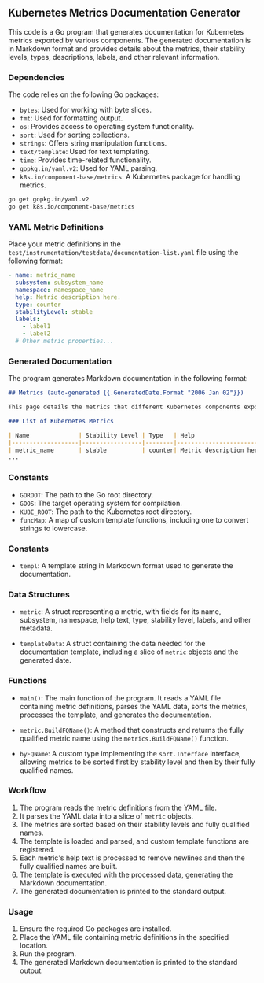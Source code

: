 
## Kubernetes Metrics Documentation Generator

This code is a Go program that generates documentation for Kubernetes metrics exported by various components. The generated documentation is in Markdown format and provides details about the metrics, their stability levels, types, descriptions, labels, and other relevant information.

### Dependencies

The code relies on the following Go packages:

- `bytes`: Used for working with byte slices.
- `fmt`: Used for formatting output.
- `os`: Provides access to operating system functionality.
- `sort`: Used for sorting collections.
- `strings`: Offers string manipulation functions.
- `text/template`: Used for text templating.
- `time`: Provides time-related functionality.
- `gopkg.in/yaml.v2`: Used for YAML parsing.
- `k8s.io/component-base/metrics`: A Kubernetes package for handling metrics.



```bash
go get gopkg.in/yaml.v2
go get k8s.io/component-base/metrics
```



### YAML Metric Definitions

Place your metric definitions in the `test/instrumentation/testdata/documentation-list.yaml` file using the following format:

```yaml
- name: metric_name
  subsystem: subsystem_name
  namespace: namespace_name
  help: Metric description here.
  type: counter
  stabilityLevel: stable
  labels:
    - label1
    - label2
  # Other metric properties...
```

### Generated Documentation

The program generates Markdown documentation in the following format:

```markdown
## Metrics (auto-generated {{.GeneratedDate.Format "2006 Jan 02"}})

This page details the metrics that different Kubernetes components export. You can query the metrics endpoint for these components using an HTTP scrape, and fetch the current metrics data in Prometheus format.

### List of Kubernetes Metrics

| Name              | Stability Level | Type   | Help                    | Labels       | Const Labels |
|-------------------|-----------------|--------|-------------------------|--------------|--------------|
| metric_name       | stable          | counter| Metric description here.| label1, label2| constLabels  |
...
```


### Constants

- `GOROOT`: The path to the Go root directory.
- `GOOS`: The target operating system for compilation.
- `KUBE_ROOT`: The path to the Kubernetes root directory.
- `funcMap`: A map of custom template functions, including one to convert strings to lowercase.

### Constants

- `templ`: A template string in Markdown format used to generate the documentation.

### Data Structures

- `metric`: A struct representing a metric, with fields for its name, subsystem, namespace, help text, type, stability level, labels, and other metadata.

- `templateData`: A struct containing the data needed for the documentation template, including a slice of `metric` objects and the generated date.

### Functions

- `main()`: The main function of the program. It reads a YAML file containing metric definitions, parses the YAML data, sorts the metrics, processes the template, and generates the documentation.

- `metric.BuildFQName()`: A method that constructs and returns the fully qualified metric name using the `metrics.BuildFQName()` function.

- `byFQName`: A custom type implementing the `sort.Interface` interface, allowing metrics to be sorted first by stability level and then by their fully qualified names.

### Workflow

1. The program reads the metric definitions from the YAML file.
2. It parses the YAML data into a slice of `metric` objects.
3. The metrics are sorted based on their stability levels and fully qualified names.
4. The template is loaded and parsed, and custom template functions are registered.
5. Each metric's help text is processed to remove newlines and then the fully qualified names are built.
6. The template is executed with the processed data, generating the Markdown documentation.
7. The generated documentation is printed to the standard output.

### Usage

1. Ensure the required Go packages are installed.
2. Place the YAML file containing metric definitions in the specified location.
3. Run the program.
4. The generated Markdown documentation is printed to the standard output.


